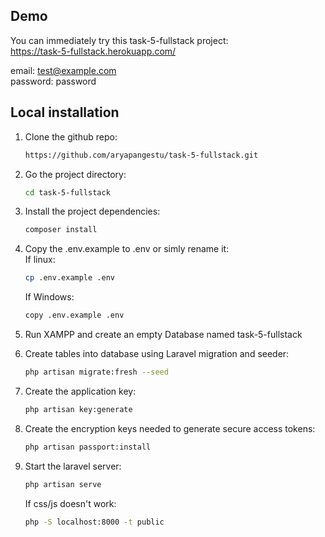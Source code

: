 ## Demo
You can immediately try this task-5-fullstack project:
</br>https://task-5-fullstack.herokuapp.com/

email: test@example.com
</br>password: password

## Local installation

1. Clone the github repo:

    ```bash
    https://github.com/aryapangestu/task-5-fullstack.git
    ```
2. Go the project directory:

    ```bash
    cd task-5-fullstack
    ```
3. Install the project dependencies:
    ```bash
    composer install
    ```
4. Copy the .env.example to .env or simly rename it:
   </br>If linux:
   ```bash
   cp .env.example .env
   ```
   If Windows:
    ```bash
    copy .env.example .env
    ```
5. Run XAMPP and create an empty Database named task-5-fullstack
6. Create tables into database using Laravel migration and seeder:
    ```bash
    php artisan migrate:fresh --seed
    ```
7. Create the application key:
    ```bash
    php artisan key:generate
    ```
8. Create the encryption keys needed to generate secure access tokens:
    ```bash
    php artisan passport:install
    ```
9. Start the laravel server:
    ```bash
    php artisan serve
    ```
   If css/js doesn't work:
    ```bash
    php -S localhost:8000 -t public
    ```
